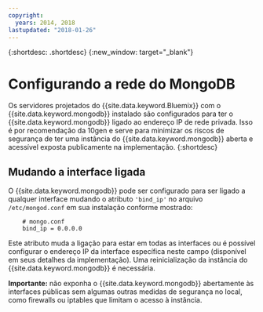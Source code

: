 ```yaml
---
copyright:
  years: 2014, 2018
lastupdated: "2018-01-26"
---
```


{:shortdesc: .shortdesc}
{:new_window: target="_blank"}

# Configurando a rede do MongoDB

Os servidores projetados do {{site.data.keyword.Bluemix}} com o {{site.data.keyword.mongodb}} instalado são configurados para ter o {{site.data.keyword.mongodb}} ligado ao endereço IP de rede privada. Isso é por recomendação da 10gen e serve para minimizar os riscos de segurança de ter uma instância do {{site.data.keyword.mongodb}} aberta e acessível exposta publicamente na implementação. 
{:shortdesc}

## Mudando a interface ligada

O {{site.data.keyword.mongodb}} pode ser configurado para ser ligado a qualquer interface mudando o atributo `'bind_ip'` no arquivo `/etc/mongod.conf` em sua instalação conforme mostrado:

        # mongo.conf
        bind_ip = 0.0.0.0  

Este atributo muda a ligação para estar em todas as interfaces ou é possível configurar o endereço IP da interface específica neste campo (disponível em seus detalhes da implementação). Uma reinicialização da instância do {{site.data.keyword.mongodb}} é necessária.

**Importante:** não exponha o {{site.data.keyword.mongodb}} abertamente às interfaces públicas sem algumas outras medidas de segurança no local, como firewalls ou iptables que limitam o acesso à instância.

